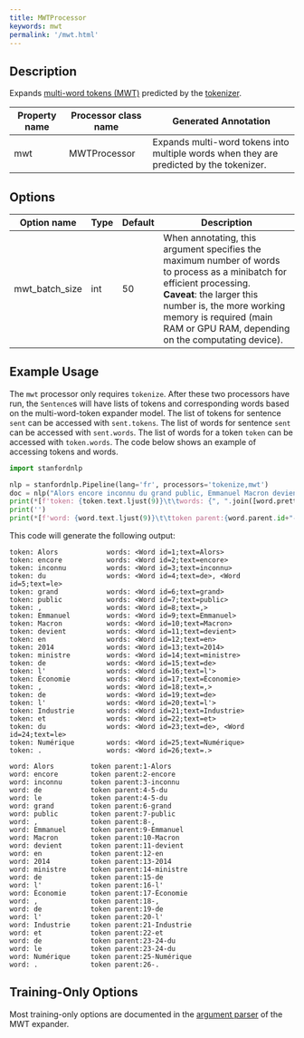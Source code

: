 ```yaml
---
title: MWTProcessor
keywords: mwt
permalink: '/mwt.html'
---
```


## Description

Expands [multi-word tokens (MWT)](https://universaldependencies.org/u/overview/tokenization.html) predicted by the [tokenizer](tokenize.md). 

| Property name | Processor class name | Generated Annotation |
| --- | --- | --- |
| mwt | MWTProcessor | Expands multi-word tokens into multiple words when they are predicted by the tokenizer. | 

## Options

| Option name | Type | Default | Description |
| --- | --- | --- | --- |
| mwt_batch_size | int | 50 | When annotating, this argument specifies the maximum number of words to process as a minibatch for efficient processing. <br>**Caveat**: the larger this number is, the more working memory is required (main RAM or GPU RAM, depending on the computating device). |

## Example Usage

The `mwt` processor only requires `tokenize`.  After these two processors have run, the `Sentence`s will have 
lists of tokens and corresponding words based on the multi-word-token expander model.  The list of tokens for
sentence `sent` can be accessed with `sent.tokens`.  The list of words for sentence `sent` can be accessed with
`sent.words`.  The list of words for a token `token` can be accessed with `token.words`.  The code below shows
an example of accessing tokens and words.

```python
import stanfordnlp

nlp = stanfordnlp.Pipeline(lang='fr', processors='tokenize,mwt')
doc = nlp("Alors encore inconnu du grand public, Emmanuel Macron devient en 2014 ministre de l'Économie, de l'Industrie et du Numérique.")
print(*[f'token: {token.text.ljust(9)}\t\twords: {", ".join([word.pretty_print() for word in token.words])}' for sent in doc.sentences for token in sent.tokens], sep='\n')
print('')
print(*[f'word: {word.text.ljust(9)}\t\ttoken parent:{word.parent.id+"-"+word.parent.text}' for sent in doc.sentences for word in sent.words], sep='\n')
```

This code will generate the following output:

```
token: Alors    		words: <Word id=1;text=Alors>
token: encore   		words: <Word id=2;text=encore>
token: inconnu  		words: <Word id=3;text=inconnu>
token: du       		words: <Word id=4;text=de>, <Word id=5;text=le>
token: grand    		words: <Word id=6;text=grand>
token: public   		words: <Word id=7;text=public>
token: ,        		words: <Word id=8;text=,>
token: Emmanuel 		words: <Word id=9;text=Emmanuel>
token: Macron   		words: <Word id=10;text=Macron>
token: devient  		words: <Word id=11;text=devient>
token: en       		words: <Word id=12;text=en>
token: 2014     		words: <Word id=13;text=2014>
token: ministre 		words: <Word id=14;text=ministre>
token: de       		words: <Word id=15;text=de>
token: l'       		words: <Word id=16;text=l'>
token: Économie 		words: <Word id=17;text=Économie>
token: ,        		words: <Word id=18;text=,>
token: de       		words: <Word id=19;text=de>
token: l'       		words: <Word id=20;text=l'>
token: Industrie		words: <Word id=21;text=Industrie>
token: et       		words: <Word id=22;text=et>
token: du       		words: <Word id=23;text=de>, <Word id=24;text=le>
token: Numérique		words: <Word id=25;text=Numérique>
token: .        		words: <Word id=26;text=.>
```

```
word: Alors    		token parent:1-Alors
word: encore   		token parent:2-encore
word: inconnu  		token parent:3-inconnu
word: de       		token parent:4-5-du
word: le       		token parent:4-5-du
word: grand    		token parent:6-grand
word: public   		token parent:7-public
word: ,        		token parent:8-,
word: Emmanuel 		token parent:9-Emmanuel
word: Macron   		token parent:10-Macron
word: devient  		token parent:11-devient
word: en       		token parent:12-en
word: 2014     		token parent:13-2014
word: ministre 		token parent:14-ministre
word: de       		token parent:15-de
word: l'       		token parent:16-l'
word: Économie 		token parent:17-Économie
word: ,        		token parent:18-,
word: de       		token parent:19-de
word: l'       		token parent:20-l'
word: Industrie		token parent:21-Industrie
word: et       		token parent:22-et
word: de       		token parent:23-24-du
word: le       		token parent:23-24-du
word: Numérique		token parent:25-Numérique
word: .        		token parent:26-.
```

## Training-Only Options

Most training-only options are documented in the [argument parser](https://github.com/stanfordnlp/stanfordnlp/blob/master/stanfordnlp/models/mwt_expander.py#L22) of the MWT expander.
